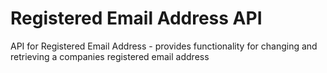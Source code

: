 # Registered Email Address API
API for Registered Email Address - provides functionality for changing and retrieving a companies registered email address
